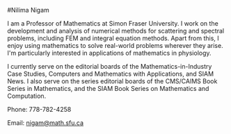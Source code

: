 #Nilima Nigam

I am a Professor of Mathematics at Simon Fraser University. I work on the development and analysis of numerical methods for scattering and spectral problems, including FEM and integral equation methods. Apart from this, I enjoy using mathematics to solve real-world problems wherever they arise. I'm particularly interested in applications of mathematics in physiology.

I currently serve on the editorial boards of the Mathematics-in-Industry Case Studies, Computers and Mathematics with Applications, and SIAM News. I also serve on the series editorial boards of the CMS/CAIMS Book Series in Mathematics, and the SIAM Book Series on Mathematics and Computation.


Phone: 778-782-4258

Email: nigam@math.sfu.ca

